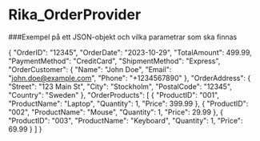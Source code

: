 # Rika_OrderProvider

###Exempel på ett JSON-objekt och vilka parametrar som ska finnas

{
  "OrderID": "12345",
  "OrderDate": "2023-10-29",
  "TotalAmount": 499.99,
  "PaymentMethod": "CreditCard",
  "ShipmentMethod": "Express",
  "OrderCustomer": {
    "Name": "John Doe",
    "Email": "john.doe@example.com",
    "Phone": "+1234567890"
  },
  "OrderAddress": {
    "Street": "123 Main St",
    "City": "Stockholm",
    "PostalCode": "12345",
    "Country": "Sweden"
  },
  "OrderProducts": [
    {
      "ProductID": "001",
      "ProductName": "Laptop",
      "Quantity": 1,
      "Price": 399.99
    },
    {
      "ProductID": "002",
      "ProductName": "Mouse",
      "Quantity": 1,
      "Price": 29.99
    },
    {
      "ProductID": "003",
      "ProductName": "Keyboard",
      "Quantity": 1,
      "Price": 69.99
    }
  ]
}
